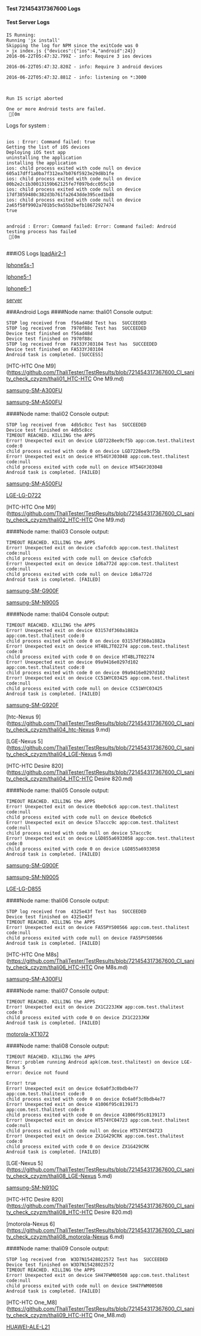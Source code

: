 #### Test 721454317367600 Logs

#### Test Server Logs
```
IS Running:
Running 'jx install'
Skipping the log for NPM since the exitCode was 0
> jx index.js {"devices":{"ios":4,"android":24}}
2016-06-22T05:47:32.799Z - info: Require 3 ios devices

2016-06-22T05:47:32.820Z - info: Require 3 android devices

2016-06-22T05:47:32.881Z - info: listening on *:3000


 
Run IS script aborted
 
One or more Android tests are failed.
 [0m

```


Logs for system : 
```

ios : Error: Command failed: true
Getting the list of iOS devices 
Deploying iOS test app 
uninstalling the application 
installing the application 
ios: child process exited with code null on device 605a17dff1a0ba7f312ea7b076f5923e29d8b1fe 
ios: child process exited with code null on device 00b2e2c1b30013159b62125fe7f097bdcc055c10 
ios: child process exited with code null on device 17df3859480c382d3b761fa2643dde395ced1bd8 
ios: child process exited with code null on device 2a65f58f9902a701b5c9a55b2befb18672927474 
true


android : Error: Command failed: Error: Command failed: Android testing process has failed
 [0m


```
###iOS Logs
[IpadAir2-1](https://github.com/ThaliTester/TestResults/blob/721454317367600_CI_sanity_check_czyzm/iOS_IpadAir2-1.md)

[Iphone5s-1](https://github.com/ThaliTester/TestResults/blob/721454317367600_CI_sanity_check_czyzm/iOS_Iphone5s-1.md)

[Iphone5-1](https://github.com/ThaliTester/TestResults/blob/721454317367600_CI_sanity_check_czyzm/iOS_Iphone5-1.md)

[Iphone6-1](https://github.com/ThaliTester/TestResults/blob/721454317367600_CI_sanity_check_czyzm/iOS_Iphone6-1.md)

[server](https://github.com/ThaliTester/TestResults/blob/721454317367600_CI_sanity_check_czyzm/iOS_server.md)


###Android Logs
####Node name: thali01
Console output:
```
STOP log received from  f56ad48d Test has  SUCCEEDED
STOP log received from  7970f88c Test has  SUCCEEDED
Device test finished on f56ad48d 
Device test finished on 7970f88c 
STOP log received from  FA533YJ03104 Test has  SUCCEEDED
Device test finished on FA533YJ03104 
Android task is completed. [SUCCESS]
```
[HTC-HTC One M9](https://github.com/ThaliTester/TestResults/blob/721454317367600_CI_sanity_check_czyzm/thali01_HTC-HTC One M9.md)

[samsung-SM-A300FU](https://github.com/ThaliTester/TestResults/blob/721454317367600_CI_sanity_check_czyzm/thali01_samsung-SM-A300FU.md)

[samsung-SM-A500FU](https://github.com/ThaliTester/TestResults/blob/721454317367600_CI_sanity_check_czyzm/thali01_samsung-SM-A500FU.md)

####Node name: thali02
Console output:
```
STOP log received from  4db5c8cc Test has  SUCCEEDED
Device test finished on 4db5c8cc 
TIMEOUT REACHED. KILLING the APPS
Error! Unexpected exit on device LGD7228ee9cf5b app:com.test.thalitest code:0 
child process exited with code 0 on device LGD7228ee9cf5b 
Error! Unexpected exit on device HT54GYJ03048 app:com.test.thalitest code:null 
child process exited with code null on device HT54GYJ03048 
Android task is completed. [FAILED]
```
[samsung-SM-A500FU](https://github.com/ThaliTester/TestResults/blob/721454317367600_CI_sanity_check_czyzm/thali02_samsung-SM-A500FU.md)

[LGE-LG-D722](https://github.com/ThaliTester/TestResults/blob/721454317367600_CI_sanity_check_czyzm/thali02_LGE-LG-D722.md)

[HTC-HTC One M9](https://github.com/ThaliTester/TestResults/blob/721454317367600_CI_sanity_check_czyzm/thali02_HTC-HTC One M9.md)

####Node name: thali03
Console output:
```
TIMEOUT REACHED. KILLING the APPS
Error! Unexpected exit on device c5afcdcb app:com.test.thalitest code:null 
child process exited with code null on device c5afcdcb 
Error! Unexpected exit on device 1d6a772d app:com.test.thalitest code:null 
child process exited with code null on device 1d6a772d 
Android task is completed. [FAILED]
```
[samsung-SM-G900F](https://github.com/ThaliTester/TestResults/blob/721454317367600_CI_sanity_check_czyzm/thali03_samsung-SM-G900F.md)

[samsung-SM-N9005](https://github.com/ThaliTester/TestResults/blob/721454317367600_CI_sanity_check_czyzm/thali03_samsung-SM-N9005.md)

####Node name: thali04
Console output:
```
TIMEOUT REACHED. KILLING the APPS
Error! Unexpected exit on device 03157df360a1882a app:com.test.thalitest code:0 
child process exited with code 0 on device 03157df360a1882a 
Error! Unexpected exit on device HT4BLJT02274 app:com.test.thalitest code:0 
child process exited with code 0 on device HT4BLJT02274 
Error! Unexpected exit on device 09a9416e0297d102 app:com.test.thalitest code:0 
child process exited with code 0 on device 09a9416e0297d102 
Error! Unexpected exit on device CC51WYC03425 app:com.test.thalitest code:null 
child process exited with code null on device CC51WYC03425 
Android task is completed. [FAILED]
```
[samsung-SM-G920F](https://github.com/ThaliTester/TestResults/blob/721454317367600_CI_sanity_check_czyzm/thali04_samsung-SM-G920F.md)

[htc-Nexus 9](https://github.com/ThaliTester/TestResults/blob/721454317367600_CI_sanity_check_czyzm/thali04_htc-Nexus 9.md)

[LGE-Nexus 5](https://github.com/ThaliTester/TestResults/blob/721454317367600_CI_sanity_check_czyzm/thali04_LGE-Nexus 5.md)

[HTC-HTC Desire 820](https://github.com/ThaliTester/TestResults/blob/721454317367600_CI_sanity_check_czyzm/thali04_HTC-HTC Desire 820.md)

####Node name: thali05
Console output:
```
TIMEOUT REACHED. KILLING the APPS
Error! Unexpected exit on device 0be0c6c6 app:com.test.thalitest code:null 
child process exited with code null on device 0be0c6c6 
Error! Unexpected exit on device 57accc9c app:com.test.thalitest code:null 
child process exited with code null on device 57accc9c 
Error! Unexpected exit on device LGD855a6933058 app:com.test.thalitest code:0 
child process exited with code 0 on device LGD855a6933058 
Android task is completed. [FAILED]
```
[samsung-SM-G900F](https://github.com/ThaliTester/TestResults/blob/721454317367600_CI_sanity_check_czyzm/thali05_samsung-SM-G900F.md)

[samsung-SM-N9005](https://github.com/ThaliTester/TestResults/blob/721454317367600_CI_sanity_check_czyzm/thali05_samsung-SM-N9005.md)

[LGE-LG-D855](https://github.com/ThaliTester/TestResults/blob/721454317367600_CI_sanity_check_czyzm/thali05_LGE-LG-D855.md)

####Node name: thali06
Console output:
```
STOP log received from  4325e43f Test has  SUCCEEDED
Device test finished on 4325e43f 
TIMEOUT REACHED. KILLING the APPS
Error! Unexpected exit on device FA55PYS00566 app:com.test.thalitest code:null 
child process exited with code null on device FA55PYS00566 
Android task is completed. [FAILED]
```
[HTC-HTC One M8s](https://github.com/ThaliTester/TestResults/blob/721454317367600_CI_sanity_check_czyzm/thali06_HTC-HTC One M8s.md)

[samsung-SM-A300FU](https://github.com/ThaliTester/TestResults/blob/721454317367600_CI_sanity_check_czyzm/thali06_samsung-SM-A300FU.md)

####Node name: thali07
Console output:
```
TIMEOUT REACHED. KILLING the APPS
Error! Unexpected exit on device ZX1C223JKW app:com.test.thalitest code:0 
child process exited with code 0 on device ZX1C223JKW 
Android task is completed. [FAILED]
```
[motorola-XT1072](https://github.com/ThaliTester/TestResults/blob/721454317367600_CI_sanity_check_czyzm/thali07_motorola-XT1072.md)

####Node name: thali08
Console output:
```
TIMEOUT REACHED. KILLING the APPS
Error: problem running Android apk(com.test.thalitest) on device LGE-Nexus 5 
error: device not found
 
Error! true 
Error! Unexpected exit on device 0c6a0f3c0bdb4e77 app:com.test.thalitest code:0 
child process exited with code 0 on device 0c6a0f3c0bdb4e77 
Error! Unexpected exit on device 41006f95c8139173 app:com.test.thalitest code:0 
child process exited with code 0 on device 41006f95c8139173 
Error! Unexpected exit on device HT574YC04723 app:com.test.thalitest code:null 
child process exited with code null on device HT574YC04723 
Error! Unexpected exit on device ZX1G429CRK app:com.test.thalitest code:0 
child process exited with code 0 on device ZX1G429CRK 
Android task is completed. [FAILED]
```
[LGE-Nexus 5](https://github.com/ThaliTester/TestResults/blob/721454317367600_CI_sanity_check_czyzm/thali08_LGE-Nexus 5.md)

[samsung-SM-N910C](https://github.com/ThaliTester/TestResults/blob/721454317367600_CI_sanity_check_czyzm/thali08_samsung-SM-N910C.md)

[HTC-HTC Desire 820](https://github.com/ThaliTester/TestResults/blob/721454317367600_CI_sanity_check_czyzm/thali08_HTC-HTC Desire 820.md)

[motorola-Nexus 6](https://github.com/ThaliTester/TestResults/blob/721454317367600_CI_sanity_check_czyzm/thali08_motorola-Nexus 6.md)

####Node name: thali09
Console output:
```
STOP log received from  W3D7N15428022572 Test has  SUCCEEDED
Device test finished on W3D7N15428022572 
TIMEOUT REACHED. KILLING the APPS
Error! Unexpected exit on device SH47FWM00508 app:com.test.thalitest code:null 
child process exited with code null on device SH47FWM00508 
Android task is completed. [FAILED]
```
[HTC-HTC One_M8](https://github.com/ThaliTester/TestResults/blob/721454317367600_CI_sanity_check_czyzm/thali09_HTC-HTC One_M8.md)

[HUAWEI-ALE-L21](https://github.com/ThaliTester/TestResults/blob/721454317367600_CI_sanity_check_czyzm/thali09_HUAWEI-ALE-L21.md)




